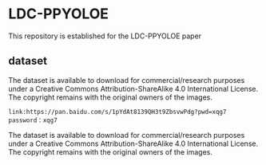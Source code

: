 # LDC-PPYOLOE
This repository is established for the LDC-PPYOLOE paper
## dataset
The dataset is available to download for commercial/research purposes under a Creative Commons Attribution-ShareAlike 4.0 International License. The copyright remains with the original owners of the images.
```
link:https://pan.baidu.com/s/1pYdAt8139QH3t9ZbsvwPdg?pwd=xqg7 
password：xqg7 
```

The dataset is available to download for commercial/research purposes under a Creative Commons Attribution-ShareAlike 4.0 International License. The copyright remains with the original owners of the images.
